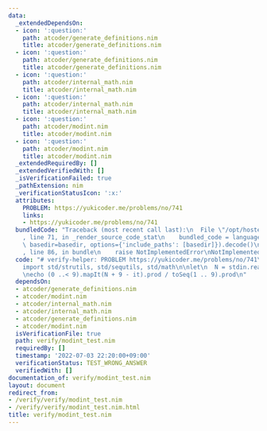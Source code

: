 ```yaml
---
data:
  _extendedDependsOn:
  - icon: ':question:'
    path: atcoder/generate_definitions.nim
    title: atcoder/generate_definitions.nim
  - icon: ':question:'
    path: atcoder/generate_definitions.nim
    title: atcoder/generate_definitions.nim
  - icon: ':question:'
    path: atcoder/internal_math.nim
    title: atcoder/internal_math.nim
  - icon: ':question:'
    path: atcoder/internal_math.nim
    title: atcoder/internal_math.nim
  - icon: ':question:'
    path: atcoder/modint.nim
    title: atcoder/modint.nim
  - icon: ':question:'
    path: atcoder/modint.nim
    title: atcoder/modint.nim
  _extendedRequiredBy: []
  _extendedVerifiedWith: []
  _isVerificationFailed: true
  _pathExtension: nim
  _verificationStatusIcon: ':x:'
  attributes:
    PROBLEM: https://yukicoder.me/problems/no/741
    links:
    - https://yukicoder.me/problems/no/741
  bundledCode: "Traceback (most recent call last):\n  File \"/opt/hostedtoolcache/Python/3.10.5/x64/lib/python3.10/site-packages/onlinejudge_verify/documentation/build.py\"\
    , line 71, in _render_source_code_stat\n    bundled_code = language.bundle(stat.path,\
    \ basedir=basedir, options={'include_paths': [basedir]}).decode()\n  File \"/opt/hostedtoolcache/Python/3.10.5/x64/lib/python3.10/site-packages/onlinejudge_verify/languages/nim.py\"\
    , line 86, in bundle\n    raise NotImplementedError\nNotImplementedError\n"
  code: "# verify-helper: PROBLEM https://yukicoder.me/problems/no/741\n\nimport atcoder/modint\n\
    import std/strutils, std/sequtils, std/math\n\nlet\n  N = stdin.readLine.parseInt.initModInt()\n\
    \necho (0 ..< 9).mapIt(N + 9 - it).prod / toSeq(1 .. 9).prod\n"
  dependsOn:
  - atcoder/generate_definitions.nim
  - atcoder/modint.nim
  - atcoder/internal_math.nim
  - atcoder/internal_math.nim
  - atcoder/generate_definitions.nim
  - atcoder/modint.nim
  isVerificationFile: true
  path: verify/modint_test.nim
  requiredBy: []
  timestamp: '2022-07-03 22:20:00+09:00'
  verificationStatus: TEST_WRONG_ANSWER
  verifiedWith: []
documentation_of: verify/modint_test.nim
layout: document
redirect_from:
- /verify/verify/modint_test.nim
- /verify/verify/modint_test.nim.html
title: verify/modint_test.nim
---
```

